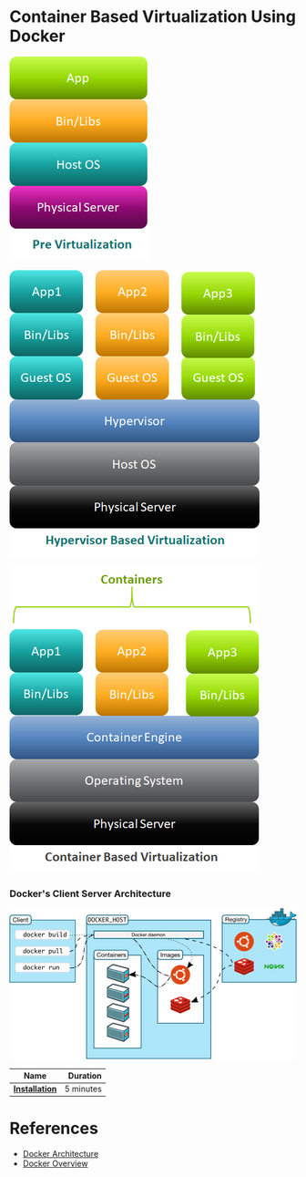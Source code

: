 # Container Based Virtualization Using Docker

![](resources/pre-virtulization.png)

![](resources/hypervisor-Based-Virtualization.png)

![](resources/container-based-virtualization.png)

### Docker's Client Server Architecture
![](resources/docker-client-server-architecture.png)


|    **Name**   | **Duration** |
| ------------- |-----:|
|[**Installation**](installation.md)|5 minutes|


# References 
* [Docker Architecture](https://www.aquasec.com/wiki/display/containers/Docker+Architecture)
* [Docker Overview](https://docs.docker.com/engine/docker-overview/)

